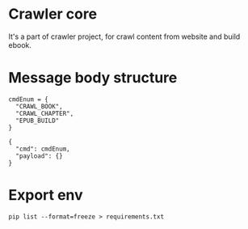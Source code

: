 # Crawler core
It's a part of crawler project, for crawl content from website and build ebook.

# Message body structure
```
cmdEnum = {
  "CRAWL_BOOK",
  "CRAWL_CHAPTER",
  "EPUB_BUILD"
}

{
  "cmd": cmdEnum,
  "payload": {}
}
```

# Export env
```
pip list --format=freeze > requirements.txt
```